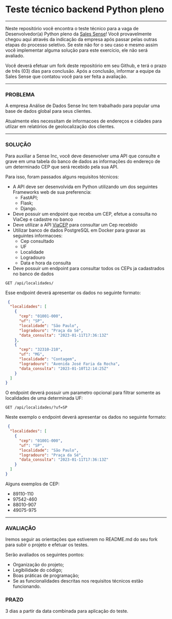 # Teste técnico backend Python pleno

---

Neste repositório você encontra o teste técnico para a vaga de Desenvolvedor(a) Python pleno
da [Sales Sense](http://salessense.com.br)!
Você provavelmente chegou aqui através da indicação da empresa após passar pelas outras etapas do processo seletivo.
Se este não for o seu caso e mesmo assim você implementar alguma solução para este exercício, ele não será avaliado.

Você deverá efetuar um fork deste repositório em seu Github, e terá o prazo de três (03) dias para conclusão.
Após a conclusão, informar a equipe da Sales Sense que contatou você para ser feita a avaliação. 

---

### PROBLEMA

A empresa Análise de Dados Sense Inc tem trabalhado para popular uma base de dados global para seus clientes.

Atualmente eles necessitam de informacoes de endereços e cidades para utlizar em relatórios de geolocalização dos clientes.

---

### SOLUÇÃO

Para auxiliar a Sense Inc, você deve desenvolver uma API que consulte e grave em uma tabela do banco de dados
as informações do endereço de um determinado CEP que será recebido pela sua API.

Para isso, foram passados alguns requisitos técnicos:

* A API deve ser desenvolvida em Python utilizando um dos seguintes Frameworks web de sua preferencia:
    * FastAPI;
    * Flask;
    * Django.
* Deve possuir um endpoint que receba um CEP, efetue a consulta no ViaCep e cadastre no banco 
* Deve utilizar a API [ViaCEP](https://viacep.com.br) para consultar um Cep recebido
* Utilizar banco de dados PostgreSQL em Docker para gravar as seguintes informacoes:
    * Cep consultado
    * UF
    * Localidade
    * Logradouro
    * Data e hora da consulta
* Deve possuir um endpoint para consultar todos os CEPs ja cadastrados no banco de dados

```
GET /api/localidades/
```

Esse endpoint deverá apresentar os dados no seguinte formato:

```json
 {
  "localidades": [
    {
      "cep": "01001-000",
      "uf": "SP",
      "localidade": "São Paulo",
      "logradouro": "Praça da Sé",
      "data_consulta": "2023-01-11T17:36:13Z"
    },
    {
      "cep": "32310-210",
      "uf": "MG",
      "localidade": "Contagem",
      "logradouro": "Avenida José Faria da Rocha",
      "data_consulta": "2023-01-10T12:14:25Z"
    }
  ]
}
```

O endpoint deverá possuir um parametro opcional para filtrar somente as localidades de uma determinada UF:


```
GET /api/localidades/?uf=SP
```

Neste exemplo o endpoint deverá apresentar os dados no seguinte formato:

```json
 {
  "localidades": [
    {
      "cep": "01001-000",
      "uf": "SP",
      "localidade": "São Paulo",
      "logradouro": "Praça da Sé",
      "data_consulta": "2023-01-11T17:36:13Z"
    }
  ]
}
```

Alguns exemplos de CEP:
* 89110-110
* 97542-460
* 88010-907
* 49075-975


---

### AVALIAÇÃO

Iremos seguir as orientações que estiverem no README.md do seu fork para subir o projeto e efetuar os testes.

Serão avaliados os seguintes pontos:
* Organização do projeto;
* Legibilidade do código;
* Boas práticas de programação;
* Se as funcionalidades descritas nos requisitos técnicos estão funcionando.


### PRAZO

3 dias a partir da data combinada para aplicação do teste.
